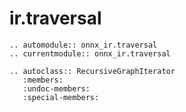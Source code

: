 # ir.traversal

```{eval-rst}
.. automodule:: onnx_ir.traversal
.. currentmodule:: onnx_ir.traversal
```

```{eval-rst}
.. autoclass:: RecursiveGraphIterator
   :members:
   :undoc-members:
   :special-members:
```
